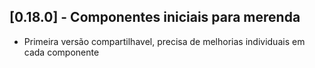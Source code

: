 ## [0.18.0] - Componentes iniciais para merenda

* Primeira versão compartilhavel, precisa de melhorias individuais em cada componente
